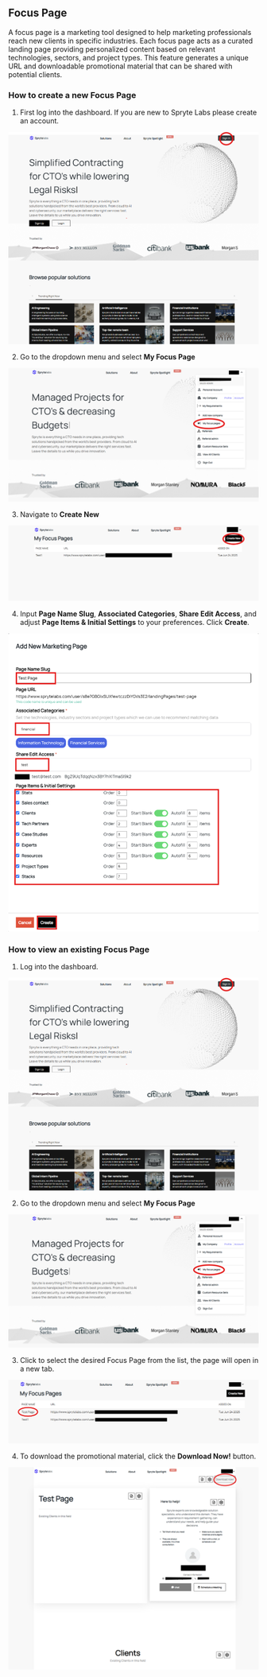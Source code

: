 ## Focus Page

A focus page is a marketing tool designed to help marketing professionals reach new clients in specific industries. Each focus page acts as a curated landing page providing personalized content based on relevant technologies, sectors, and project types. This feature generates a unique URL and downloadable promotional material that can be shared with potential clients.

### How to create a new Focus Page


1.	First log into the dashboard. If you are new to Spryte Labs please create an account.

![Log In](_media/focusPage/sign-in.png)

2.	Go to the dropdown menu and select **My Focus Page**

![Select My Focus Page](_media/focusPage/focus-page-dropdown.png)

3.	Navigate to **Create New**

 ![Create New](_media/focusPage/focus-page-create-new.png)

4.	Input **Page Name Slug**, **Associated Categories**, **Share Edit Access**, and adjust **Page Items & Initial Settings** to your preferences. Click **Create**.

 ![Page Parameters](_media/focusPage/focus-page-add-new-page.png)


### How to view an existing Focus Page


1.	Log into the dashboard.

![Log In](_media/focusPage/sign-in.png)

2.	Go to the dropdown menu and select **My Focus Page**

![Select My Focus Page](_media/focusPage/focus-page-dropdown.png)

3. Click to select the desired Focus Page from the list, the page will open in a new tab.

![View Focus Page](_media/focusPage/select-page-to-view.png)

4.	To download the promotional material, click the **Download Now!** button.

![Download Promotional Material](_media/focusPage/focus-page-test-page.png)